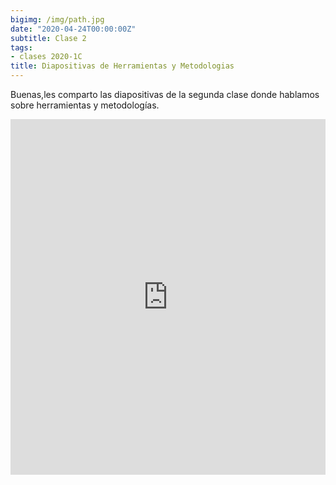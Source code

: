 ```yaml
---
bigimg: /img/path.jpg
date: "2020-04-24T00:00:00Z"
subtitle: Clase 2
tags:
- clases 2020-1C
title: Diapositivas de Herramientas y Metodologias
---
```


Buenas,les comparto las diapositivas de la segunda clase donde hablamos sobre herramientas y metodologías.

<style>
.responsive-wrap iframe{ max-width: 100%;}
</style>
<div class="responsive-wrap">
<!-- this is the embed code provided by Google -->
  <iframe src="https://docs.google.com/presentation/d/1_K1mjJ32mlQh3wycZt2MfxvqGA_kVwA7HI2GwtBWGp4/embed?start=false&loop=false&delayms=3000" frameborder="0" width="960" height="569" allowfullscreen="true" mozallowfullscreen="true" webkitallowfullscreen="true"></iframe>
<!-- Google embed ends -->
</div>

